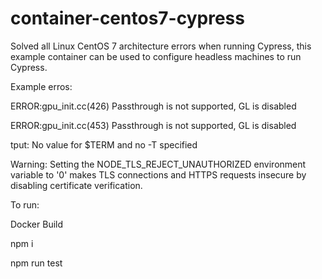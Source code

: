 # container-centos7-cypress
Solved all Linux CentOS 7 architecture errors when running Cypress, this example container can be used to configure headless machines to run Cypress.

Example erros:

ERROR:gpu_init.cc(426) Passthrough is not supported, GL is disabled

ERROR:gpu_init.cc(453) Passthrough is not supported, GL is disabled

tput: No value for $TERM and no -T specified

Warning: Setting the NODE_TLS_REJECT_UNAUTHORIZED environment variable to '0' makes TLS connections and HTTPS requests insecure by disabling certificate verification.

To run:

Docker Build

npm i

npm run test
